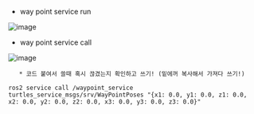 
* way point service run     
       
![image](https://github.com/addinedu-ros-4th/ros-repo-4/assets/137265648/f0c24fe7-6746-4eff-9813-ea622023d375)

* way point service call     

![image](https://github.com/addinedu-ros-4th/ros-repo-4/assets/137265648/c015bfee-a667-420c-b611-8a2fc6685f49)

       * 코드 붙여서 쓸때 혹시 끊겼는지 확인하고 쓰기! (밑에꺼 복사해서 가져다 쓰기!)
``` ros2 service call /waypoint_service turtles_service_msgs/srv/WayPointPoses "{x1: 0.0, y1: 0.0, z1: 0.0, x2: 0.0, y2: 0.0, z2: 0.0, x3: 0.0, y3: 0.0, z3: 0.0}" ```

